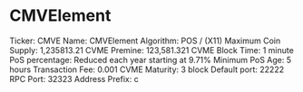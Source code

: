 # CMVElement

Ticker: CMVE
Name: CMVElement
Algorithm: POS / (X11)
Maximum Coin Supply: 1,235813.21 CVME
Premine: 123,581.321 CVME
Block Time: 1 minute
PoS percentage: Reduced each year starting at 9.71%
Minimum PoS Age: 5 hours
Transaction Fee: 0.001 CVME
Maturity: 3 block
Default port: 22222
RPC Port: 32323
Address Prefix: c